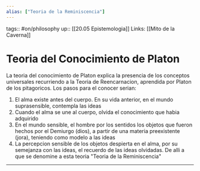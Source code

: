 ```yaml
---
alias: ["Teoria de la Reminiscencia"]
---
```

tags:: #on/philosophy 
up:: [[20.05 Epistemologia]]
Links: [[Mito de la Caverna]]

# Teoria del Conocimiento de Platon
La teoria del conocimiento de Platon explica la presencia de los conceptos universales recurriendo a la Teoria de Reencarnacion, aprendida por Platon de los pitagoricos. Los pasos para el conocer serian:

1. El alma existe antes del cuerpo. En su vida anterior, en el mundo suprasensible, contempla las ideas
2. Cuando el alma se une al cuerpo, olvida el conocimiento que habia adquirido
3. En el mundo sensible, el hombre por los sentidos los objetos que fueron hechos por el Demiurgo (dios), a partir de una materia preexistente (jora), teniendo como modelo a las ideas
4. La percepcion sensible de los objetos despierta en el alma, por su semejanza con las ideas, el recuerdo de las ideas olvidadas. De alli a que se denomine a esta teoria "Teoria de la Reminiscencia"
___
